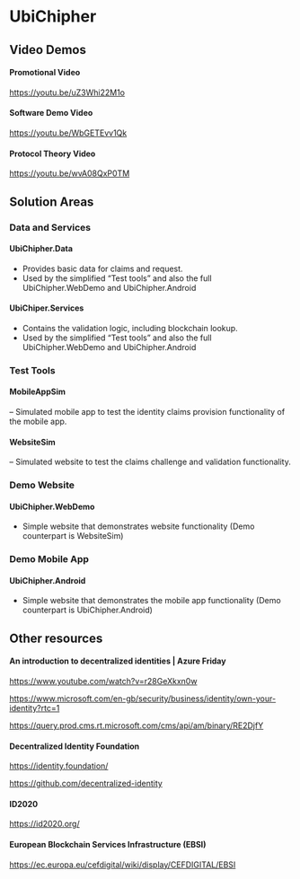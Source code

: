 # UbiChipher

## Video Demos

#### Promotional Video

https://youtu.be/uZ3Whi22M1o



#### Software Demo Video

https://youtu.be/WbGETEvv1Qk



#### Protocol Theory Video

https://youtu.be/wvA08QxP0TM



## Solution Areas

### Data and Services 

#### UbiChipher.Data

- Provides basic data for claims and request.
- Used by the simplified “Test tools” and also the full UbiChipher.WebDemo and UbiChipher.Android

#### UbiChiper.Services

- Contains the validation logic, including blockchain lookup.
- Used by the simplified “Test tools” and also the full UbiChipher.WebDemo and UbiChipher.Android

### Test Tools

#### MobileAppSim

– Simulated mobile app to test the identity claims provision functionality of the mobile app.

#### WebsiteSim

– Simulated website to test the claims challenge and validation functionality.

### Demo Website

#### UbiChipher.WebDemo

- Simple website that demonstrates website functionality (Demo counterpart is WebsiteSim)

### Demo Mobile App

#### UbiChipher.Android

- Simple website that demonstrates the mobile app functionality (Demo counterpart is UbiChipher.Android)



## Other resources

#### An introduction to decentralized identities | Azure Friday

https://www.youtube.com/watch?v=r28GeXkxn0w

https://www.microsoft.com/en-gb/security/business/identity/own-your-identity?rtc=1

https://query.prod.cms.rt.microsoft.com/cms/api/am/binary/RE2DjfY

#### Decentralized Identity Foundation

https://identity.foundation/

https://github.com/decentralized-identity

#### ID2020

https://id2020.org/

#### European Blockchain Services Infrastructure (EBSI)

https://ec.europa.eu/cefdigital/wiki/display/CEFDIGITAL/EBSI
